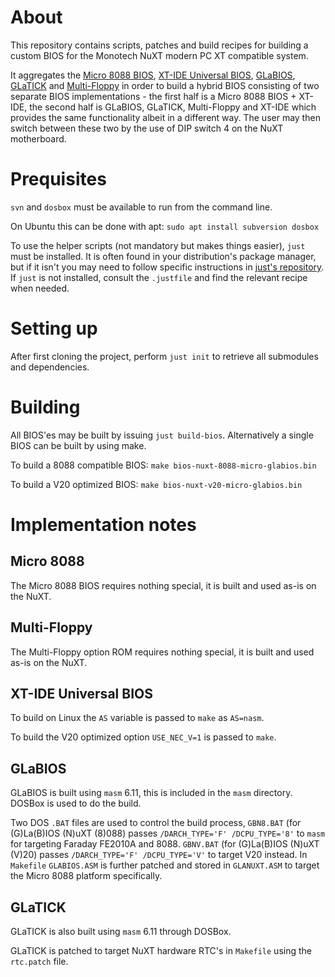 # About
This repository contains scripts, patches and build recipes for building a custom BIOS for the Monotech NuXT modern PC XT compatible system.

It aggregates the [Micro 8088 BIOS](https://github.com/skiselev/8088_bios), [XT-IDE Universal BIOS](https://www.xtideuniversalbios.org/), [GLaBIOS](https://github.com/640-KB/GLaBIOS), [GLaTICK](https://github.com/640-KB/GLaTICK) and [Multi-Floppy](https://github.com/skiselev/floppy_bios) in order to build a hybrid BIOS consisting of two separate BIOS implementations - the first half is a Micro 8088 BIOS + XT-IDE, the second half is GLaBIOS, GLaTICK, Multi-Floppy and XT-IDE which provides the same functionality albeit in a different way. The user may then switch between these two by the use of DIP switch 4 on the NuXT motherboard.

# Prequisites

`svn` and `dosbox` must be available to run from the command line.

On Ubuntu this can be done with apt:
`sudo apt install subversion dosbox`

To use the helper scripts (not mandatory but makes things easier), `just` must be installed. It is often found in your distribution's package manager, but if it isn't you may need to follow specific instructions in [just's repository](https://github.com/casey/just). If `just` is not installed, consult the `.justfile` and find the relevant recipe when needed.

# Setting up

After first cloning the project, perform `just init` to retrieve all submodules and dependencies.

# Building

All BIOS'es may be built by issuing `just build-bios`. Alternatively a single BIOS can be built by using make.

To build a 8088 compatible BIOS: `make bios-nuxt-8088-micro-glabios.bin`

To build a V20 optimized BIOS: `make bios-nuxt-v20-micro-glabios.bin`

# Implementation notes

## Micro 8088
The Micro 8088 BIOS requires nothing special, it is built and used as-is on the NuXT.

## Multi-Floppy
The Multi-Floppy option ROM requires nothing special, it is built and used as-is on the NuXT.

## XT-IDE Universal BIOS
To build on Linux the `AS` variable is passed to `make` as `AS=nasm`.

To build the V20 optimized option `USE_NEC_V=1` is passed to `make`.

## GLaBIOS
GLaBIOS is built using `masm` 6.11, this is included in the `masm` directory. DOSBox is used to do the build.

Two DOS `.BAT` files are used to control the build process, `GBN8.BAT` (for (G)La(B)IOS (N)uXT (8)088) passes `/DARCH_TYPE='F' /DCPU_TYPE='8'` to `masm` for targeting Faraday FE2010A and 8088. `GBNV.BAT` (for (G)La(B)IOS (N)uXT (V)20) passes `/DARCH_TYPE='F' /DCPU_TYPE='V'` to target V20 instead. In `Makefile` `GLABIOS.ASM` is further patched and stored in `GLANUXT.ASM` to target the Micro 8088 platform specifically.

## GLaTICK
GLaTICK is also built using `masm` 6.11 through DOSBox.

GLaTICK is patched to target NuXT hardware RTC's in `Makefile` using the `rtc.patch` file.

